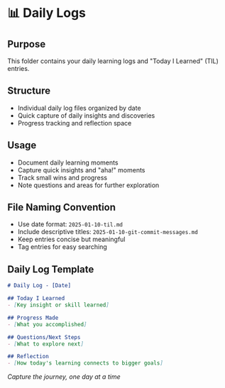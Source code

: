 # 📊 Daily Logs

## Purpose
This folder contains your daily learning logs and "Today I Learned" (TIL) entries.

## Structure
- Individual daily log files organized by date
- Quick capture of daily insights and discoveries
- Progress tracking and reflection space

## Usage
- Document daily learning moments
- Capture quick insights and "aha!" moments
- Track small wins and progress
- Note questions and areas for further exploration

## File Naming Convention
- Use date format: `2025-01-10-til.md`
- Include descriptive titles: `2025-01-10-git-commit-messages.md`
- Keep entries concise but meaningful
- Tag entries for easy searching

## Daily Log Template
```markdown
# Daily Log - [Date]

## Today I Learned
- [Key insight or skill learned]

## Progress Made
- [What you accomplished]

## Questions/Next Steps
- [What to explore next]

## Reflection
- [How today's learning connects to bigger goals]
```

*Capture the journey, one day at a time*
